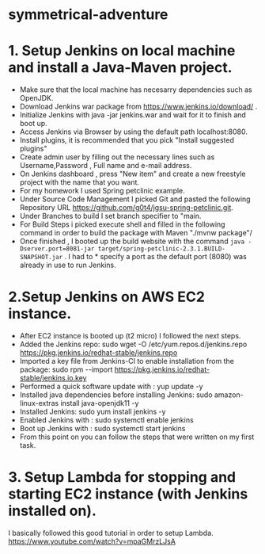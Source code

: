 # symmetrical-adventure

# 1. Setup Jenkins on local machine and install a Java-Maven project.
* Make sure that the local machine has necesarry dependencies such as OpenJDK.
* Download Jenkins war package from https://www.jenkins.io/download/ .
* Initialize Jenkins with java -jar jenkins.war and wait for it to finish and boot up.
* Access Jenkins via Browser by using the default path localhost:8080.
* Install plugins, it is recommended that you pick "Install suggested plugins"
* Create admin user by filling out the necessary lines such as Username,Password , Full name and e-mail address.
* On Jenkins dashboard , press "New item" and create a new freestyle project with the name that you want.
* For my homework I used Spring petclinic example.
* Under Source Code Management I picked Git and pasted the following Repository URL https://github.com/g0t4/jgsu-spring-petclinic.git. 
* Under Branches to build I set branch specifier to "main.
* For Build Steps i picked execute shell and filled in the following command in order to build the package with Maven "./mvnw package"/
* Once finished , I booted up the build website with the command `java -Dserver.port=8081-jar target/spring-petclinic-2.3.1.BUILD-SNAPSHOT.jar` . I had to * specify a port as the default port (8080) was already in use to run Jenkins.

# 2.Setup Jenkins on AWS EC2 instance.
* After EC2 instance is booted up (t2 micro) I followed the next steps.
* Added the Jenkins repo: sudo wget -O /etc/yum.repos.d/jenkins.repo \
    https://pkg.jenkins.io/redhat-stable/jenkins.repo
* Imported a key file from Jenkins-CI to enable installation from the package: sudo rpm --import https://pkg.jenkins.io/redhat-stable/jenkins.io.key
* Performed a quick software update with : yup update -y
* Installed java dependencies before installing Jenkins: sudo amazon-linux-extras install java-openjdk11 -y
* Installed Jenkins: sudo yum install jenkins -y
* Enabled Jenkins with : sudo systemctl enable jenkins
* Boot up Jenkins with : sudo systemctl start jenkins
* From this point on you can follow the steps that were written on my first task.

# 3. Setup Lambda for stopping and starting EC2 instance (with Jenkins installed on).
I basically followed this good tutorial in order to setup Lambda. https://www.youtube.com/watch?v=mpaGMrzLJsA

